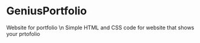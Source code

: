 # GeniusPortfolio
Website for portfolio \n
Simple HTML and CSS code for website that shows your prtofolio
